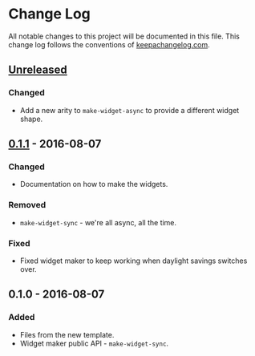 # Change Log
All notable changes to this project will be documented in this file. This change log follows the conventions of [keepachangelog.com](http://keepachangelog.com/).

## [Unreleased][unreleased]
### Changed
- Add a new arity to `make-widget-async` to provide a different widget shape.

## [0.1.1] - 2016-08-07
### Changed
- Documentation on how to make the widgets.

### Removed
- `make-widget-sync` - we're all async, all the time.

### Fixed
- Fixed widget maker to keep working when daylight savings switches over.

## 0.1.0 - 2016-08-07
### Added
- Files from the new template.
- Widget maker public API - `make-widget-sync`.

[unreleased]: https://github.com/your-name/jackdaw.stackoverflow/compare/0.1.1...HEAD
[0.1.1]: https://github.com/your-name/jackdaw.stackoverflow/compare/0.1.0...0.1.1
